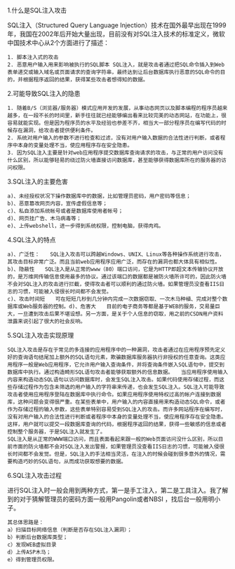 1.什么是SQL注入攻击　　

SQL注入（Structured Query Language Injection）技术在国外最早出现在1999年，我国在2002年后开始大量出现，目前没有对SQL注入技术的标准定义，微软中国技术中心从2个方面进行了描述：

    1. 脚本注入式的攻击　　
    2. 恶意用户输入用来影响被执行的SQL脚本 SQL注入，就是攻击者通过把SQL命令插入到Web表单递交或输入域名或页面请求的查询字符串，最终达到让后台数据库执行恶意的SQL命令的目的，并根据程序返回的结果，获得某些攻击者想得知的数据。

2.可能导致SQL注入的隐患

    1. 随着B/S（浏览器/服务器）模式应用开发的发展，从事动态网页以及脚本编程的程序员越来越多，在一段不长的时间里，新手往往就已经能够编出看来比较完美的动态网站，在功能上，很容易就能实现。但是因为程序员的水平及经验也参差不齐，相当大一部分程序员在编写代码的时候存在漏洞，给攻击者提供便利条件。　　
    2. 系统对用户输入的参数不进行检查和过滤，没有对用户输入数据的合法性进行判断，或者程序中本身的变量处理不当，使应用程序存在安全隐患。　　
    3. 因为SQL注入主要是针对web应用程序提交数据库查询请求的攻击，与正常的用户访问没有什么区别，所以能够轻易的绕过防火墙直接访问数据库，甚至能够获得数据库所在的服务器的访问权限。

3.SQL注入的主要危害　　

    a)、未经授权状况下操作数据库中的数据，比如管理员密码，用户密码等信息；　　
    b)、恶意篡改网页内容，宣传虚假信息等；
    c)、私自添加系统帐号或者是数据库使用者帐号；　　
    d)、网页挂广告、木马病毒等；　　
    e)、上传webshell，进一步得到系统权限，控制电脑，获得肉鸡。

4.SQL注入的特点

    a)、广泛性：　　SQL注入攻击可以跨越Windows、UNIX、Linux等各种操作系统进行攻击，其攻击目标非常广泛。而且当前web应用程序应用广泛，而存在的漏洞也都大体具有相似性。　
    b)、隐蔽性　　SQL注入是从正常的www（80）端口访问，它是为HTTP即超文本传输协议开放的，是万维网传输信息使用最多的协议。通过该端口的数据都是被防火墙所许可的，因此防火墙不会对SQL注入的攻击进行拦截，使得攻击者可以顺利的通过防火墙。如果管理员没查看IIS日志的习惯，可能被入侵很长时间都不会发觉。　　
    c)、攻击时间短　　可在短短几秒到几分钟内完成一次数据窃取、一次木马种植、完成对整个数据库或Web服务器的控制。d)、危害大　　目前的电子商务等都是基于WEB的服务，交易量巨大，一旦遭到攻击后果不堪设想。另一方面，是关于个人信息的窃取，用之前的CSDN用户资料泄露来说引起了很大的社会反响。

5.SQL注入攻击实现原理　　

    SQL注入攻击是存在于常见的多连接的应用程序中的一种漏洞，攻击者通过在应用程序预先定义好的查询语句结尾加上额外的SQL语句元素，欺骗数据库服务器执行非授权的任意查询。这类应用程序一般是Web应用程序，它允许用户输入查询条件，并将查询条件嵌入SQL语句中，提交到数据库中执行。通过构造畸形SQL语句攻击者能够获取额外的信息数据。　　当应用程序使用输入内容来构造动态SQL语句以访问数据库时，会发生SQL注入攻击。如果代码使用存储过程，而这些存储过程作为包含未筛选的用户输入的字符串来传递，也会发生SQL注入。SQL注入可能导致攻击者使用应用程序登陆在数据库中执行命令。如果应用程序使用特权过高的帐户连接到数据库，这种问题会变得很严重。在某些表单中，用户输入的内容直接用来构造动态SQL命令，或者作为存储过程的输入参数，这些表单特别容易受到SQL注入的攻击。而许多网站程序在编写时，没有对用户输入的合法性进行判断或者程序中本身的变量处理不当，使应用程序存在安全隐患。这样，用户就可以提交一段数据库查询的代码，根据程序返回的结果，获得一些敏感的信息或者控制整个服务器，于是SQL注入就发生了。　　
    SQL注入是从正常的WWW端口访问，而且表面看起来跟一般的Web页面访问没什么区别，所以目前市面的防火墙都不会对SQL注入发出警报，如果管理员没查看IIS日志的习惯，可能被入侵很长时间都不会发觉。但是，SQL注入的手法相当灵活，在注入的时候会碰到很多意外的情况，需要构造巧妙的SQL语句，从而成功获取想要的数据。

6.SQL注入攻击过程

进行SQL注入时一般会用到两种方式，第一是手工注入，第二是工具注入。我了解到的对于猜解管理员的密码方面一般用Pangolin或者NBSI ，找后台一般用明小子。

    其总体思路是：　　
    a）扫描目标网络信息（判断是否存在SQL注入漏洞）；　　
    b）判断后台数据库类型；　　
    c）发现WEB虚拟目录　　
    d）上传ASP木马；　　
    e）得到管理员权限。